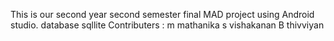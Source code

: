 This is our second year second semester final MAD project using Android studio. 
database sqllite
Contributers : m mathanika
               s vishakanan
               B thivviyan
